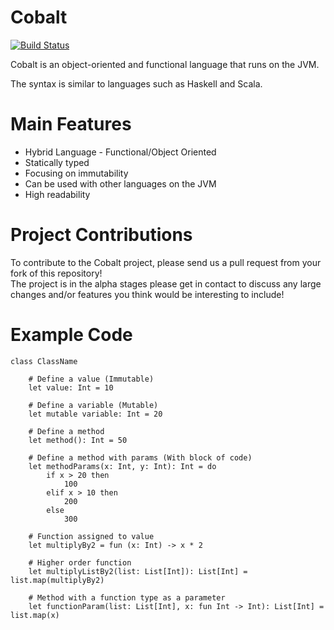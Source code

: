 # Cobalt

[![Build Status](https://travis-ci.org/Michael2109/cobalt.svg?branch=0.1.x)](https://travis-ci.org/Michael2109/cobalt)

Cobalt is an object-oriented and functional language that runs on the JVM.

The syntax is similar to languages such as Haskell and Scala.  

# Main Features
* Hybrid Language - Functional/Object Oriented
* Statically typed
* Focusing on immutability
* Can be used with other languages on the JVM
* High readability    

# Project Contributions
To contribute to the Cobalt project, please send us a pull request from your fork of this repository!  
The project is in the alpha stages please get in contact to discuss any large changes and/or features you think would be interesting to include!

# Example Code
```
class ClassName 

    # Define a value (Immutable)
    let value: Int = 10
    
    # Define a variable (Mutable)
    let mutable variable: Int = 20
   
    # Define a method
    let method(): Int = 50 
    
    # Define a method with params (With block of code)
    let methodParams(x: Int, y: Int): Int = do
        if x > 20 then 
            100
        elif x > 10 then 
            200
        else 
            300
        
    # Function assigned to value
    let multiplyBy2 = fun (x: Int) -> x * 2
    
    # Higher order function
    let multiplyListBy2(list: List[Int]): List[Int] = list.map(multiplyBy2) 
    
    # Method with a function type as a parameter
    let functionParam(list: List[Int], x: fun Int -> Int): List[Int] = list.map(x)
```
